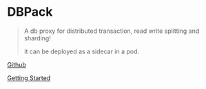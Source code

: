 # DBPack

> A db proxy for distributed transaction, read write splitting and sharding!
>
> it can be deployed as a sidecar in a pod.

[Github](https://github.com/cectc/dbpack)

[Getting Started](getting_started.md)

